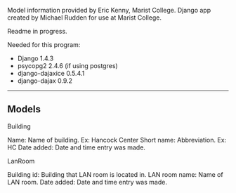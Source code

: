 Model information provided by Eric Kenny, Marist College. Django app created by Michael Rudden for use at Marist College.

Readme in progress.

Needed for this program:
* Django 1.4.3
* psycopg2 2.4.6 (if using postgres)
* django-dajaxice 0.5.4.1
* django-dajax 0.9.2



------
Models
------

Building

Name: Name of building. Ex: Hancock Center
Short name: Abbreviation. Ex: HC
Date added: Date and time entry was made.

LanRoom

Building id: Building that LAN room is located in.
LAN room name: Name of LAN room.
Date added: Date and time entry was made.
